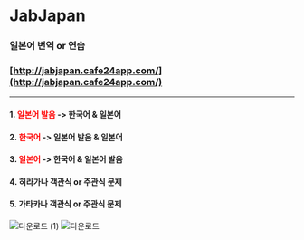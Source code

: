 # JabJapan
### 일본어 번역 or 연습
### [http://jabjapan.cafe24app.com/](http://jabjapan.cafe24app.com/)
---
#### 1. <span style="color:red">일본어 발음</span> -> 한국어 & 일본어
#### 2. <span style="color:red">한국어</span> -> 일본어 발음 & 일본어
#### 3. <span style="color:red">일본어</span> -> 한국어 & 일본어 발음
#### 4. 히라가나 객관식 or 주관식 문제
#### 5. 가타카나 객관식 or 주관식 문제

![다운로드 (1)](https://github.com/jaebins/JabJapan/assets/70888275/b5b4030e-2aa5-4d60-8148-875e821892d3)
![다운로드](https://github.com/jaebins/JabJapan/assets/70888275/958db76f-b052-48b6-874c-f659cfd813ff)
